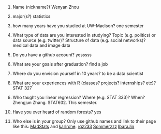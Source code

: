 1) Name (nickname?)
Wenyan Zhou


2) major(s?)
statistics


3) how many years have you studied at UW-Madison?
one semester


4) What type of data are you interested in studying?  Topic (e.g. politics) or data source (e.g. twitter)? Structure of data (e.g. social networks)? 
medical data and image data


5) Do you have a github account?
yesssss


6) What are your goals after graduation?
find a job


7) Where do you envision yourself in 10 years?
to be a data scientist


8) What are your experiences with R (classes? projects? internships? etc)?  
STAT 327


9) Who taught you linear regression?  Where (e.g. STAT 333)?  When?
Zhengjun Zhang. STAT602. This semester.


10)  Have you ever heard of random forests?
yes


11)  Who else is in your group?  Only use github names and link to their page like this:  [MadStats](https://github.com/MadStats) and [karlrohe](https://github.com/karlrohe).
[rqz233](https://github.com/rqz233)
[Sommerzzz](https://github.com/Sommerzzz)
[IbaraJin](https://github.com/IbaraJin)
